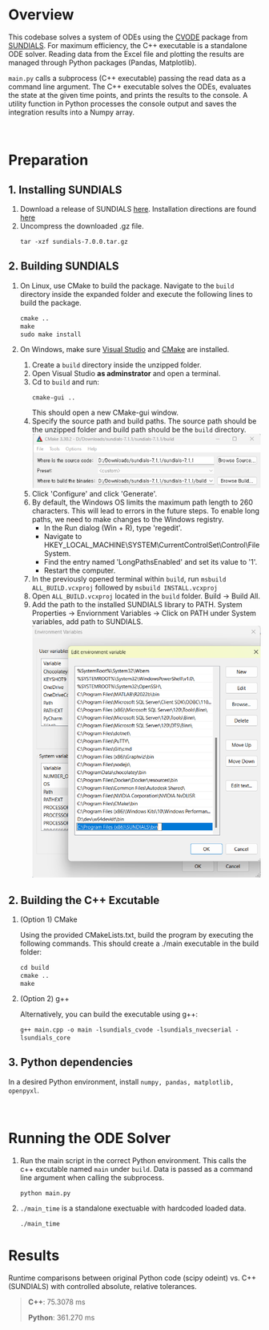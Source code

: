 # Overview
This codebase solves a system of ODEs using the [CVODE](https://sundials.readthedocs.io/en/v6.5.1/cvode/index.html) package from [SUNDIALS](https://sundials.readthedocs.io/en/v6.5.1/index.html). For maximum efficiency, the C++ executable is a standalone ODE solver. Reading data from the Excel file and plotting the results are managed through Python packages (Pandas, Matplotlib).

`main.py` calls a subprocess (C++ executable) passing the read data as a command line argument. The C++ executable solves the ODEs, evaluates the state at the given time points, and prints the results to the console. A utility function in Python processes the console output and saves the integration results into a Numpy array.

<br>

# Preparation
## 1. Installing SUNDIALS
1. Download a release of SUNDIALS [here](https://computing.llnl.gov/projects/sundials/sundials-software). Installation directions are found [here](https://sundials.readthedocs.io/en/v6.5.1/Install_link.html#building-from-the-command-line)
2. Uncompress the downloaded .gz file. 
    ```
    tar -xzf sundials-7.0.0.tar.gz 
    ```

## 2. Building SUNDIALS
1.  On Linux, use CMake to build the package. Navigate to the `build` directory inside the expanded folder and execute the following lines to build the package.
    ```
    cmake ..
    make 
    sudo make install
    ```

2. On Windows, make sure [Visual Studio](https://visualstudio.microsoft.com/vs/community/) and [CMake](https://cmake.org/download/) are installed.

    1. Create a `build` directory inside the unzipped folder.
    2. Open Visual Studio **as adminstrator** and open a terminal.
    3. Cd to `build` and run:
        ```
        cmake-gui ..
        ```
        This should open a new CMake-gui window.
    4. Specify the source path and build paths. The source path should be the unzipped folder and build path should be the `build` directory.
    ![CMake GUI](/README%20Images/CMake-gui.png)
    5. Click 'Configure' and click 'Generate'.
    6. By default, the Windows OS limits the maximum path length to 260 characters. This will lead to errors in the future steps. To enable long paths, we need to make changes to the Windows registry.
        * In the Run dialog (Win + R), type 'regedit'.
        * Navigate to HKEY_LOCAL_MACHINE\SYSTEM\CurrentControlSet\Control\FileSystem.
        * Find the entry named 'LongPathsEnabled' and set its value to '1'.
        * Restart the computer.
    7. In the previously opened terminal within `build`, run `msbuild ALL_BUILD.vcxproj` followed by `msbuild INSTALL.vcxproj`
    8. Open `ALL_BUILD.vcxproj` located in the `build` folder. Build -> Build All.
    9. Add the path to the installed SUNDIALS library to PATH. System Properties -> Enviornment Variables -> Click on PATH under System variables, add path to SUNDIALS.
        ![Adding SUNDIALS to PATH](/README%20Images/sundials_path.png)
   
    
## 2. Building the C++ Excutable
1. (Option 1) CMake

    Using the provided CMakeLists.txt, build the program by executing the following commands. This should create a ./main executable in the build folder:
    ```
    cd build
    cmake ..
    make
    ```
2. (Option 2) g++

    Alternatively, you can build the executable using g++:
    ```
    g++ main.cpp -o main -lsundials_cvode -lsundials_nvecserial -lsundials_core
    ```

## 3. Python dependencies
In a desired Python environment, install `numpy, pandas, matplotlib, openpyxl`.

<br>

# Running the ODE Solver
1. Run the main script in the correct Python environment. This calls the c++ excutable named `main` under `build`. Data is passed as a command line argument when calling the subprocess.
    ```
    python main.py
    ```
2. `./main_time` is a standalone exectuable with hardcoded loaded data.
    ```
    ./main_time
    ```

# Results
Runtime comparisons between original Python code (scipy odeint) vs. C++ (SUNDIALS) with controlled absolute, relative tolerances.
> **C++**: 75.3078 ms
>
> **Python**:  361.270 ms
